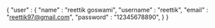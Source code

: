 {
  "user" : {
     "name" : "reettik goswami",
     "username" : "reettik",
     "email" : "reettik97@gmail.com",
     "password" : "12345678890",
  }
}